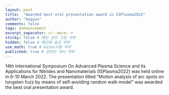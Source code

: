 ```yaml
---
layout: post
title:  "Awarded best oral presentation award in ISPlasma2022"
author: "Dogyun"
comments: false
tags: announcement
excerpt_separator: <!--more-->
sticky: false # 메인 상단 고정 여부
hidden: false # 메인에 숨김 여부
use_math: true # katex사용 여부
published: true # 온라인 게시 여부
---
```


14th International Symposium On Advanced Plasma Science and its Applications for Nitrides and Nanomaterials (ISPlasma2022) was held online in 6-10 March 2022.
The presentation titled "Motion analysis of arc spots on tungsten fuzz by means of self-avoiding random walk model" was awarded the best oral presentation award.
<!-- ![certificate](){: height="640"} -->